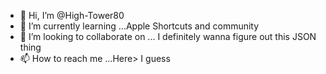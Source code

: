 - 👋 Hi, I’m @High-Tower80	
- 🌱 I’m currently learning ...Apple Shortcuts and community
- 💞️ I’m looking to collaborate on ... I definitely wanna figure out this JSON thing
- 📫 How to reach me ...Here> I guess

<!---
High-Tower80/High-Tower80 is a ✨ special ✨ repository because its `README.md` (this file) appears on your GitHub profile.
You can click the Preview link to take a look at your changes.
--->

